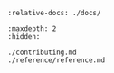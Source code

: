 ```{include} ../README.md
:relative-docs: ./docs/
```

```{toctree}
:maxdepth: 2
:hidden:

./contributing.md
./reference/reference.md
```
